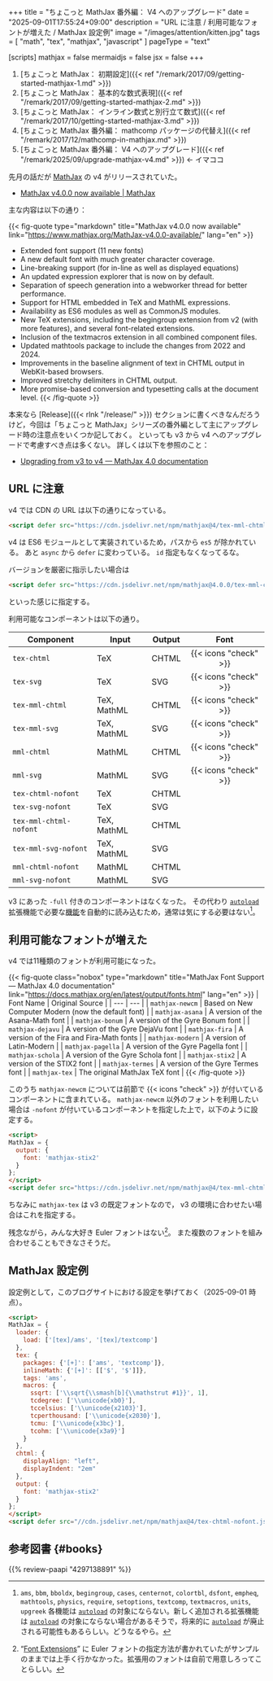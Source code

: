 +++
title = "ちょこっと MathJax 番外編： V4 へのアップグレード"
date =  "2025-09-01T17:55:24+09:00"
description = "URL に注意 / 利用可能なフォントが増えた / MathJax 設定例"
image = "/images/attention/kitten.jpg"
tags = [ "math", "tex", "mathjax", "javascript" ]
pageType = "text"

[scripts]
  mathjax = false
  mermaidjs = false
  jsx = false
+++

1. [ちょこっと MathJax： 初期設定]({{< ref "/remark/2017/09/getting-started-mathjax-1.md" >}})
2. [ちょこっと MathJax： 基本的な数式表現]({{< ref "/remark/2017/09/getting-started-mathjax-2.md" >}})
3. [ちょこっと MathJax： インライン数式と別行立て数式]({{< ref "/remark/2017/10/getting-started-mathjax-3.md" >}})
4. [ちょこっと MathJax 番外編： mathcomp パッケージの代替え]({{< ref "/remark/2017/12/mathcomp-in-mathjax.md" >}})
5. [ちょこっと MathJax 番外編： V4 へのアップグレード]({{< ref "/remark/2025/09/upgrade-mathjax-v4.md" >}}) ← イマココ

先月の話だが [MathJax] の v4 がリリースされていた。

- [MathJax v4.0.0 now available | MathJax](https://www.mathjax.org/MathJax-v4.0.0-available/)

主な内容は以下の通り：

{{< fig-quote type="markdown" title="MathJax v4.0.0 now available" link="https://www.mathjax.org/MathJax-v4.0.0-available/" lang="en" >}}
- Extended font support (11 new fonts)
- A new default font with much greater character coverage.
- Line-breaking support (for in-line as well as displayed equations)
- An updated expression explorer that is now on by default.
- Separation of speech generation into a webworker thread for better performance.
- Support for HTML embedded in TeX and MathML expressions.
- Availability as ES6 modules as well as CommonJS modules.
- New TeX extensions, including the begingroup extension from v2 (with more features), and several font-related extensions.
- Inclusion of the textmacros extension in all combined component files.
- Updated mathtools package to include the changes from 2022 and 2024.
- Improvements in the baseline alignment of text in CHTML output in WebKit-based browsers.
- Improved stretchy delimiters in CHTML output.
- More promise-based conversion and typesetting calls at the document level.
{{< /fig-quote >}}

本来なら [Release]({{< rlnk "/release/" >}}) セクションに書くべきなんだろうけど，今回は「ちょこっと MathJax」シリーズの番外編として主にアップグレード時の注意点をいくつか記しておく。
といっても v3 から v4 へのアップグレードで考慮すべき点は多くない。
詳しくは以下を参照のこと：

- [Upgrading from v3 to v4 — MathJax 4.0 documentation](https://docs.mathjax.org/en/latest/upgrading/v3.html)

## URL に注意

v4 では CDN の URL は以下の通りになっている。

```html
<script defer src="https://cdn.jsdelivr.net/npm/mathjax@4/tex-mml-chtml.js"></script>
```

v4 は ES6 モジュールとして実装されているため，パスから `es5` が除かれている。
あと `async` から `defer` に変わっている。
`id` 指定もなくなってるな。

バージョンを厳密に指示したい場合は

```html
<script defer src="https://cdn.jsdelivr.net/npm/mathjax@4.0.0/tex-mml-chtml.js"></script>
```

といった感じに指定する。

利用可能なコンポーネントは以下の通り。

| Component | Input | Output | Font|
| --- | --- | --- | :---: |
| `tex-chtml` | TeX | CHTML | {{< icons "check" >}} |
| `tex-svg` | TeX | SVG | {{< icons "check" >}} |
| `tex-mml-chtml` | TeX, MathML | CHTML | {{< icons "check" >}} |
| `tex-mml-svg` | TeX, MathML | SVG | {{< icons "check" >}} |
| `mml-chtml` | MathML | CHTML | {{< icons "check" >}} |
| `mml-svg` | MathML | SVG | {{< icons "check" >}} |
| `tex-chtml-nofont` | TeX | CHTML |  |
| `tex-svg-nofont` | TeX | SVG |  |
| `tex-mml-chtml-nofont` | TeX, MathML | CHTML |  |
| `tex-mml-svg-nofont` | TeX, MathML | SVG |  |
| `mml-chtml-nofont` | MathML | CHTML |  |
| `mml-svg-nofont` | MathML | SVG |  |

v3 にあった `-full` 付きのコンポーネントはなくなった。
その代わり [`autoload`] 拡張機能で必要な[機能](https://docs.mathjax.org/en/latest/input/tex/extensions/ "The TeX/LaTeX Extension List — MathJax 4.0 documentation")を自動的に読み込むため，通常は気にする必要はない[^a1]。

[^a1]: `ams`, `bbm`, `bboldx`, `begingroup`, `cases`, `centernot`, `colortbl`, `dsfont`, `empheq`, `mathtools`, `physics`, `require`, `setoptions`, `textcomp`, `textmacros`, `units`, `upgreek` 各機能は [`autoload`] の対象にならない。新しく追加される拡張機能は [`autoload`] の対象にならない場合があるそうで，将来的に [`autoload`] が廃止される可能性もあるらしい。どうなるやら。

## 利用可能なフォントが増えた

v4 では11種類のフォントが利用可能になった。

{{< fig-quote class="nobox" type="markdown" title="MathJax Font Support — MathJax 4.0 documentation" link="https://docs.mathjax.org/en/latest/output/fonts.html" lang="en" >}}
| Font Name | Original Source |
| --- | --- |
| `mathjax-newcm` | Based on New Computer Modern (now the default font) |
| `mathjax-asana` | A version of the Asana-Math font |
| `mathjax-bonum` | A version of the Gyre Bonum font |
| `mathjax-dejavu` | A version of the Gyre DejaVu font |
| `mathjax-fira` | A version of the Fira and Fira-Math fonts |
| `mathjax-modern` | A version of Latin-Modern |
| `mathjax-pagella` | A version of the Gyre Pagella font |
| `mathjax-schola` | A version of the Gyre Schola font |
| `mathjax-stix2` | A version of the STIX2 font |
| `mathjax-termes` | A version of the Gyre Termes font |
| `mathjax-tex` | The original MathJax TeX font |
{{< /fig-quote >}}

このうち `mathjax-newcm` については前節で {{< icons "check" >}} が付いているコンポーネントに含まれている。
`mathjax-newcm` 以外のフォントを利用したい場合は `-nofont` が付いているコンポーネントを指定した上で，以下のように設定する。

```html
<script>
MathJax = {
  output: {
    font: 'mathjax-stix2'
  }
};
</script>
<script defer src="https://cdn.jsdelivr.net/npm/mathjax@4/tex-mml-chtml-nofont.js"></script>
```

ちなみに `mathjax-tex` は v3 の既定フォントなので， v3 の環境に合わせたい場合はこれを指定する。

残念ながら，みんな大好き Euler フォントはない[^e1]。
また複数のフォントを組み合わせることもできなさそうだ。

[^e1]: “[Font Extensions](https://docs.mathjax.org/en/latest/output/fonts.html#font-extensions)” に Euler フォントの指定方法が書かれていたがサンプルのままでは上手く行かなかった。拡張用のフォントは自前で用意しろってことらしい。

## MathJax 設定例

設定例として，このブログサイトにおける設定を挙げておく（2025-09-01 時点）。

```html
<script>
MathJax = {
  loader: {
    load: ['[tex]/ams', '[tex]/textcomp']
  },
  tex: {
    packages: {'[+]': ['ams', 'textcomp']},
    inlineMath: {'[+]': [['$', '$']]},
    tags: 'ams',
    macros: {
      ssqrt: ['\\sqrt{\\smash[b]{\\mathstrut #1}}', 1],
      tcdegree: ['\\unicode{xb0}'],
      tccelsius: ['\\unicode{x2103}'],
      tcperthousand: ['\\unicode{x2030}'],
      tcmu: ['\\unicode{x3bc}'],
      tcohm: ['\\unicode{x3a9}']
    }
  },
  chtml: {
    displayAlign: "left",
    displayIndent: "2em"
  },
  output: {
    font: 'mathjax-stix2'
  }
};
</script>
<script defer src="//cdn.jsdelivr.net/npm/mathjax@4/tex-chtml-nofont.js"></script>
```

[MathJax]: https://www.mathjax.org/
[`autoload`]: https://docs.mathjax.org/en/latest/input/tex/extensions/autoload.html "autoload — MathJax 4.0 documentation"

## 参考図書 {#books}

{{% review-paapi "4297138891" %}} <!-- ［改訂第9版］LaTeX美文書作成入門 -->
